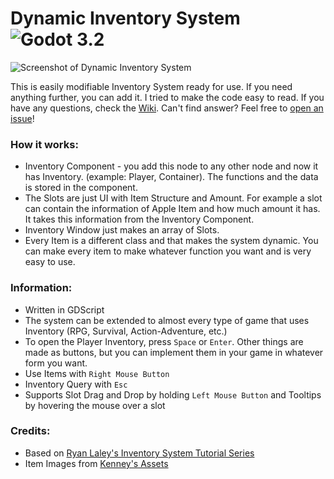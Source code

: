 # Dynamic Inventory System ![Godot 3.2](https://img.shields.io/badge/godot-v3.2-%23478cbf)
![Screenshot of Dynamic Inventory System](https://i.imgur.com/VTYxkpd.png)

This is easily modifiable Inventory System ready for use. If you need anything further, you can add it. I tried to make the code easy to read.
If you have any questions, check the [Wiki](https://github.com/Whimfoome/godot-InventorySystem/wiki). Can't find answer? Feel free to [open an issue](https://github.com/Whimfoome/godot-InventorySystem/issues)!

### How it works:
- Inventory Component - you add this node to any other node and now it has Inventory. (example: Player, Container). The functions and the data is stored in the component.
- The Slots are just UI with Item Structure and Amount. For example a slot can contain the information of Apple Item and how much amount it has. It takes this information from the Inventory Component.
- Inventory Window just makes an array of Slots.
- Every Item is a different class and that makes the system dynamic. You can make every item to make whatever function you want and is very easy to use.

### Information:
- Written in GDScript
- The system can be extended to almost every type of game that uses Inventory (RPG, Survival, Action-Adventure, etc.)
- To open the Player Inventory, press `Space` or `Enter`. Other things are made as buttons, but you can implement them in your game in whatever form you want.
- Use Items with `Right Mouse Button`
- Inventory Query with `Esc`
- Supports Slot Drag and Drop by holding `Left Mouse Button` and Tooltips by hovering the mouse over a slot

### Credits:
- Based on [Ryan Laley's Inventory System Tutorial Series](https://www.youtube.com/watch?v=yxqSkFNAzE0&list=PL4G2bSPE_8uktjEdP4ZuRq5r2o4JMdZfM)
- Item Images from [Kenney's Assets](https://www.kenney.nl/assets/voxel-pack)

